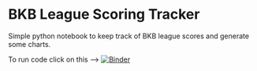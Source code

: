 # BKB League Scoring Tracker

Simple python notebook to keep track of BKB league scores and generate some charts.

To run code click on this --> [![Binder](https://mybinder.org/badge_logo.svg)](https://mybinder.org/v2/gh/jamal-ahmad/bkb-league-scores/HEAD?labpath=climbing-results.ipynb)

